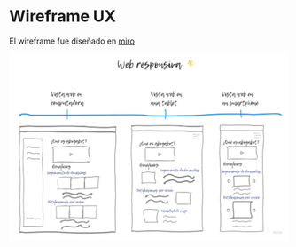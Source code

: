 # Wireframe UX

El wireframe fue diseñado en [miro](https://miro.com/app/board/uXjVOIbial8=/?invite_link_id=601199588310)

![](assets/img/Responsive.jpg)